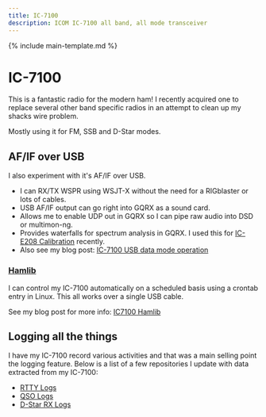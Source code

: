 ```yaml
---
title: IC-7100
description: ICOM IC-7100 all band, all mode transceiver
---
```


{% include main-template.md %}

# IC-7100

This is a fantastic radio for the modern ham! I recently acquired one to replace several other band specific radios in an attempt to clean up my shacks wire problem.

Mostly using it for FM, SSB and D-Star modes.

## AF/IF over USB

I also experiment with it's AF/IF over USB.

* I can RX/TX WSPR using WSJT-X without the need for a RIGblaster or lots of cables.
* USB AF/IF output can go right into GQRX as a sound card.
* Allows me to enable UDP out in GQRX so I can pipe raw audio into DSD or multimon-ng.
* Provides waterfalls for spectrum analysis in GQRX. I used this for [IC-E208 Calibration](https://2e0pgs.github.io/blog/hamradio/2019/05/25/ic-e208-calibration/) recently.
* Also see my blog post: [IC-7100 USB data mode operation](https://2e0pgs.github.io/blog/hamradio/2020/07/29/ic-7100-usb-data-mode-operation/)

### [Hamlib](https://github.com/Hamlib/Hamlib)

I can control my IC-7100 automatically on a scheduled basis using a crontab entry in Linux. This all works over a single USB cable.

See my blog post for more info: [IC7100 Hamlib](https://2e0pgs.github.io/blog/programming/2018/12/17/ic7100-hamlib/)

## Logging all the things

I have my IC-7100 record various activities and that was a main selling point the logging feature. Below is a list of a few repositories I update with data extracted from my IC-7100:

* [RTTY Logs](https://bitbucket.org/2E0PGS/ham-radio-logbook-ic-7100-rtty)
* [QSO Logs](https://bitbucket.org/2E0PGS/ham-radio-logbook-ic-7100-qso)
* [D-Star RX Logs](https://bitbucket.org/2E0PGS/ham-radio-logbook-ic-7100-d-star-rx)
